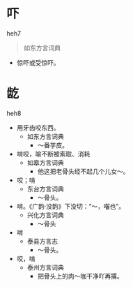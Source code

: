 

# 吓
heh7
> 如东方言词典
- 惊吓或受惊吓。












# 龁
heh8
+ 用牙齿咬东西。
  * 如东方言词典
    - ～番芋皮。
+ 啃咬，喻不断被索取、消耗
  * 如皋方言词典
    - 他这把老骨头经不起几个儿女～。
+ 咬；啃
  * 东台方言词典
    - ～骨头。
+ 啃。《广韵·没韵》下没切：“～，囓也”。
  * 兴化方言词典
    - ～骨头
+ 啃
  * 泰县方言志
    - ～骨头。
+ 咬，啃
  * 泰州方言词典
    - 把骨头上的肉～咖干净吖再撂。
